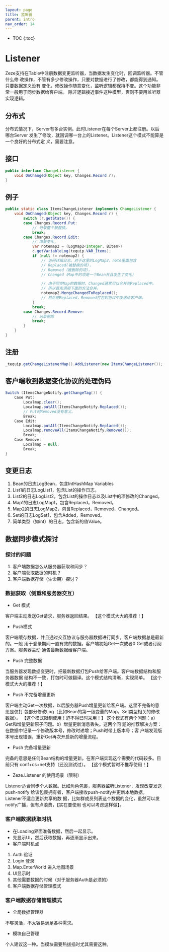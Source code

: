 ```yaml
---
layout: page
title: 监听器
parent: intro
nav_order: 14
---
```


* TOC
{:toc}


# Listener

Zeze支持在Table中注册数据变更监听器，当数据发生变化时，回调监听器。不管什么修
改操作，不管有多少修改操作，只要对数据进行了修改，都能得到通知。只要数据定义没有
变化，修改操作随意变化，监听逻辑都保持不变。这个功能非常一般用于同步数据给客户端。
除非逻辑接近事件这种模型，否则不要用监听器实现逻辑。
## 分布式
分布式情况下，Server有多台实例。此时Listener在每个Server上都注册。以后哪台Server
发生了修改，就回调哪一台上的Listener。Listener这个模式不能算是一个良好的分布式定
义，需要注意。
## 接口
```java
public interface ChangeListener {
    void OnChanged(Object key, Changes.Record r);
}
```
## 例子
```java
public static class ItemsChangeListener implements ChangeListener {
    void OnChanged(Object key, Changes.Record r) {
        switch (r.getState()) {
        case Changes.Record.Put:
            // 记录整个被替换。
            break;
        case Changes.Record.Edit:
            // 增量变化，
            var notemap2 = (LogMap2<Integer, BItem>)
            c.getVariableLog(tequip.VAR_Items);
            if (null != notemap2) {
                // 访问详细日志。对于这里的LogMap2，note里面包含
                // Replaced(被替换的项)，
                // Removed（被删除的项），
                // Changed（Map中的项是一个Bean并且发生了变化）

                // 由于同步Map的数据时，Changed通常可以合并到Replaced中。
                // 所以首先调用下面的方法合并。
                notemap2.MergeChangedToReplaced();
                // 然后把Replaced，Removed打包到协议中发送给客户端。
            }
            break;
        case Changes.Record.Remove:
            // 记录删除
            break;
		}
	}
}
```
## 注册
```java
_tequip.getChangeListenerMap().AddListener(new ItemsChangeListener());
```
## 客户端收到数据变化协议的处理伪码
```java
Switch (ItemsChangeNotify.getChangeTag()) {
    Case Put:
        Localmap.clear();
        Localmap.putAll(ItemsChangeNotify.Replaced());
        // Put时Removed没有意义。
        Break;
    Case Edit:
        Localmap.putAll(ItemsChangeNotify.Replaced());
        Localmap.removeAll(ItemsChangeNotify.Removed());
        Break;
    Case Remove:
        Localmap = null;
        Break;
}
```
## 变更日志
1.	Bean的日志LogBean，包含IntHashMap<Log> Variables
2.	List1的日志LogList1，包含List的操作日志。
3.	List2的日志LogList2，包含List的操作日志以及List中的项修改的Changed。
4.	Map1的日志LogMap1，包含Replaced，Removed。
5.	Map2的日志LogMap2，包含Replaced，Removed，Changed。
6.	Set的日志LogSet1，包含Added，Removed。
7.	简单类型（如int）的日志，包含新的值Value。

## 数据同步模式探讨
### 探讨的问题

1.	客户端数据怎么从服务器获取和同步？
2.	客户端获取数据的时机？
3.	客户端数据存储（生命期）探讨？

### 数据获取（侧重和服务器交互）

* Get 模式

客户端主动发送Get请求，服务器返回结果。
【这个模式大大的推荐！】

* Push模式

客户端缓存数据，并且通过交互协议与服务器数据进行同步，客户端数据总是最新的。一般
用于登录期间一直有效的数据。客户端初始Get一次或者0 Get或者订阅方案。服务器主动
通告最新数据给客户端。

* Push 完整数据

当服务器发现数据变更时，把最新数据打包Push给客户端。客户端数据结构和服务器数据
结构不一致，打包时可做翻译。这个模式结构清晰，实现简单。
【这个模式大大的推荐！】

* Push 不完备增量更新

客户端主动Get一次数据，以后服务器Push增量更新给客户端。这里不完备的意思是仅打
包部分修改Log（比如Bean的第一级变量的Map，Set类型相关的修改数据）。
【这个模式限制使用！迫不得已时采用！】
这个模式有两个问题：a）Get和增量更新原子问题。b）增量更新消息丢失。这两个问
题的推荐解决方案：在数据中记录一个修改版本号，修改时递增；Push时带上版本号；客
户端发现版本号出现错误，重新Get再次开启新的增量流程。

* Push 完备增量更新

完备的意思是任何Bean结构的增量更新。在客户端实现这个需要的代码较多。目前只有
conf+cs+net支持（还没测试过）。
【这个模式暂时不推荐使用！】

* Zeze.Listener 的使用场景（限制）

Listener适合同步个人数据。比如角色包裹，服务器监听Listener，发现改变发送push-notify
给该包裹拥有者，客户端接收push-notify并更新本地数据。Listener不适合更新共享的数
据，比如群成员列表这个数据的变化，虽然可以发notify广播，但有点浪费，【实在要使用
也可以考虑这样做】。

### 客户端数据获取时机
* 在Loading界面准备数据，然后一起显示。
* 先显示UI，然后获取数据，再逐渐显示出来。
* 客户端时机点
1.	Auth 验证
2.	Login 登录
3.	Map.EnterWorld 进入地图场景
4.	UI显示时
5.	其他需要数据的时候（对于服务器Auth是必须的）
6.	客户端数据存储管理模式
### 客户端数据存储管理模式
* 全局数据管理器

不够灵活，不太容易满足各种需求。

* 模块自己管理

个人建议这一种。当模块需要热拔插时尤其需要这种。
